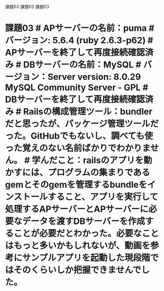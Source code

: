 課題03
課題03
課題03
# 課題03 # APサーバーの名前：puma # バージョン: 5.6.4 (ruby 2.6.3-p62) # APサーバーを終了して再度接続確認済み # DBサーバーの名前：MySQL # バージョン：Server version: 8.0.29 MySQL Community Server - GPL # DBサーバーを終了して再度接続確認済み # Railsの構成管理ツール：bundlerだと思ったが、パッケージ管理ツールだった。GitHubでもないし、調べても使った覚えのない名前ばかりでわかりません。 # 学んだこと：railsのアプリを動かすには、プログラムの集まりであるgemとそのgemを管理するbundleをインストールすること、アプリを実行して処理するAPサーバーとAPサーバーに必要なデータを渡すDBサーバーを作成することが必要だとわかった。必要なことはもっと多いかもしれないが、動画を参考にサンプルアプリを起動した現段階ではそのくらいしか把握できませんでした。
